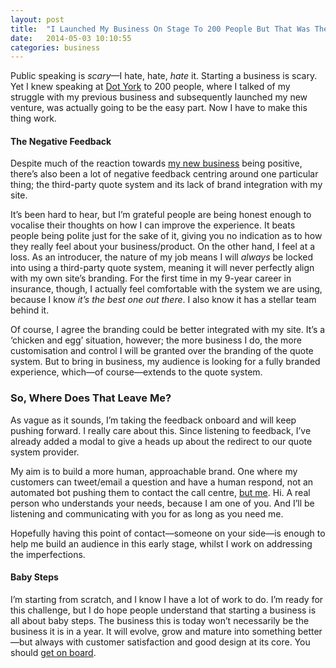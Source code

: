```yaml
---
layout: post
title:  "I Launched My Business On Stage To 200 People But That Was The Easy Part"
date:   2014-05-03 10:10:55
categories: business
---
```

<p>Public speaking is <em>scary</em>—I hate, hate, <em>hate</em> it. Starting a business is scary. Yet I knew speaking at <a href="http://dotyork.com" title="Dot York">Dot York</a> to 200 people, where I talked of my struggle with my previous business and subsequently launched my new venture, was actually going to be the easy part. Now I have to make this thing work.</p>

<!--more-->


<h4>The Negative Feedback</h4>
<p>Despite much of the reaction towards <a href="http://insurancebyjack.co.uk" title="Insurance by Jack">my new business</a> being positive, there’s also been a lot of negative feedback centring around one particular thing; the third-party quote system and its lack of brand integration with my site.</p>
<p>It’s been hard to hear, but I’m grateful people are being honest enough to vocalise their thoughts on how I can improve the experience. It beats people being polite just for the sake of it, giving you no indication as to how they really feel about your business/product. On the other hand, I feel at a loss. As an introducer, the nature of my job means I will <em>always</em> be locked into using a third-party quote system, meaning it will never perfectly align with my own site’s branding. For the first time in my 9-year career in insurance, though, I actually feel comfortable with the system we are using, because I know <em>it’s the best one out there</em>. I also know it has a stellar team behind it.</p>
<p>Of course, I agree the branding could be better integrated with my site. It’s a ‘chicken and egg’ situation, however; the more business I do, the more customisation and control I will be granted over the branding of the quote system. But to bring in business, my audience is looking for a fully branded experience, which—of course—extends to the quote system.</p>
<h3>So, Where Does That Leave Me?</h3>
<p>As vague as it sounds, I’m taking the feedback onboard and will keep pushing forward. I really care about this. Since listening to feedback, I&#8217;ve already added a modal to give a heads up about the redirect to our quote system provider.</p>
<p>My aim is to build a more human, approachable brand. One where my customers can tweet/email a question and have a human respond, not an automated bot pushing them to contact the call centre, <a href="http://twitter.com/iamashley" title="@iamashley">but me</a>. Hi. A real person who understands your needs, because I am one of you. And I’ll be listening and communicating with you for as long as you need me.</p>
<p>Hopefully having this point of contact—someone on your side—is enough to help me build an audience in this early stage, whilst I work on addressing the imperfections.</p>
<h4>Baby Steps</h4>
<p>I’m starting from scratch, and I know I have a lot of work to do. I’m ready for this challenge, but I do hope people understand that starting a business is all about baby steps. The business this is today won’t necessarily be the business it is in a year. It will evolve, grow and mature into something better—but always with customer satisfaction and good design at its core. You should <a href="http://insurancebyjack.co.uk" title="Insurance by Jack">get on board</a>.</p>